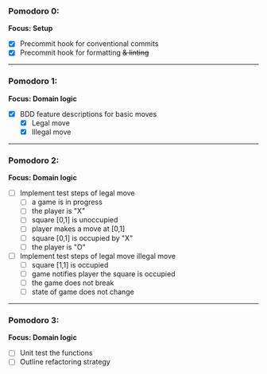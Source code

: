### Pomodoro 0:

__Focus: Setup__
- [x] Precommit hook for conventional commits
- [x] Precommit hook for formatting ~~& linting~~

---

### Pomodoro 1:

__Focus: Domain logic__
- [x] BDD feature descriptions for basic moves
    - [x] Legal move
    - [x] Illegal move

---

### Pomodoro 2:
__Focus: Domain logic__
- [ ] Implement test steps of legal move
    - [ ] a game is in progress
    - [ ] the player is "X"
    - [ ] square [0,1] is unoccupied
    - [ ] player makes a move at [0,1]
    - [ ] square [0,1] is occupied by "X"
    - [ ] the player is "O"
- [ ] Implement test steps of legal move illegal move
    - [ ] square [1,1] is occupied
    - [ ] game notifies player the square is occupied
    - [ ] the game does not break
    - [ ] state of game does not change

---

### Pomodoro 3:
__Focus: Domain logic__
- [ ] Unit test the functions
- [ ] Outline refactoring strategy
